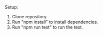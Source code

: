 Setup:
1. Clone repository.
2. Run "npm install" to install dependencies.
3. Run "npm run test" to run the test.
